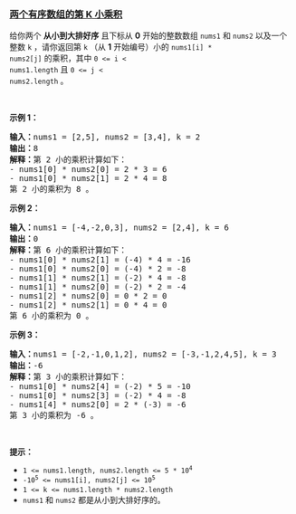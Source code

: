 ### [两个有序数组的第 K 小乘积](https://leetcode-cn.com/problems/kth-smallest-product-of-two-sorted-arrays)

给你两个 <strong>从小到大排好序</strong>&nbsp;且下标从 <strong>0</strong>&nbsp;开始的整数数组&nbsp;<code>nums1</code> 和&nbsp;<code>nums2</code>&nbsp;以及一个整数&nbsp;<code>k</code>&nbsp;，请你返回第<em>&nbsp;</em><code>k</code>&nbsp;（从 <strong>1</strong>&nbsp;开始编号）小的&nbsp;<code>nums1[i] * nums2[j]</code><em>&nbsp;</em>的乘积，其中<em>&nbsp;</em><code>0 &lt;= i &lt; nums1.length</code><em> </em>且<em> </em><code>0 &lt;= j &lt; nums2.length</code>&nbsp;。
<p>&nbsp;</p>

<p><strong>示例 1：</strong></p>

<pre><b>输入：</b>nums1 = [2,5], nums2 = [3,4], k = 2
<b>输出：</b>8
<b>解释：</b>第 2 小的乘积计算如下：
- nums1[0] * nums2[0] = 2 * 3 = 6
- nums1[0] * nums2[1] = 2 * 4 = 8
第 2 小的乘积为 8 。
</pre>

<p><strong>示例 2：</strong></p>

<pre><b>输入：</b>nums1 = [-4,-2,0,3], nums2 = [2,4], k = 6
<b>输出：</b>0
<strong>解释：</strong>第 6 小的乘积计算如下：
- nums1[0] * nums2[1] = (-4) * 4 = -16
- nums1[0] * nums2[0] = (-4) * 2 = -8
- nums1[1] * nums2[1] = (-2) * 4 = -8
- nums1[1] * nums2[0] = (-2) * 2 = -4
- nums1[2] * nums2[0] = 0 * 2 = 0
- nums1[2] * nums2[1] = 0 * 4 = 0
第 6 小的乘积为 0 。
</pre>

<p><strong>示例 3：</strong></p>

<pre><b>输入：</b>nums1 = [-2,-1,0,1,2], nums2 = [-3,-1,2,4,5], k = 3
<b>输出：</b>-6
<b>解释：</b>第 3 小的乘积计算如下：
- nums1[0] * nums2[4] = (-2) * 5 = -10
- nums1[0] * nums2[3] = (-2) * 4 = -8
- nums1[4] * nums2[0] = 2 * (-3) = -6
第 3 小的乘积为 -6 。
</pre>

<p>&nbsp;</p>

<p><strong>提示：</strong></p>

<ul>
	<li><code>1 &lt;= nums1.length, nums2.length &lt;= 5 * 10<sup>4</sup></code></li>
	<li><code>-10<sup>5</sup> &lt;= nums1[i], nums2[j] &lt;= 10<sup>5</sup></code></li>
	<li><code>1 &lt;= k &lt;= nums1.length * nums2.length</code></li>
	<li><code>nums1</code> 和&nbsp;<code>nums2</code>&nbsp;都是从小到大排好序的。</li>
</ul>
